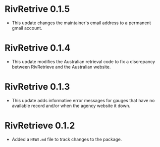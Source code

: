 # RivRetrive 0.1.5

* This update changes the maintainer's email address to a permanent gmail account. 

# RivRetrive 0.1.4

* This update modifies the Australian retrieval code to fix a discrepancy between RivRetrieve and the Australian website. 

# RivRetrive 0.1.3

* This update adds informative error messages for gauges that have no available record and/or when the agency website it down.

# RivRetrieve 0.1.2

* Added a `NEWS.md` file to track changes to the package.
